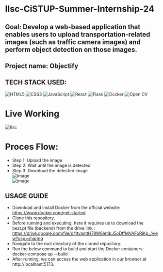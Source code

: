 # IIsc-CiSTUP-Summer-Internship-24
## Goal: Develop a web-based application that enables users to upload transportation-related images (such as traffic camera images) and perform object detection on those images.
## Project name: Objectify
## TECH STACK USED: 

![HTML5](https://img.shields.io/badge/html5-%23E34F26.svg?style=for-the-badge&logo=html5&logoColor=white) 
 ![CSS3](https://img.shields.io/badge/css3-%231572B6.svg?style=for-the-badge&logo=css3&logoColor=white) 	![JavaScript](https://img.shields.io/badge/javascript-%23323330.svg?style=for-the-badge&logo=javascript&logoColor=%23F7DF1E) ![React](https://img.shields.io/badge/react-%2320232a.svg?style=for-the-badge&logo=react&logoColor=%2361DAFA) ![Flask](https://img.shields.io/badge/flask-%23000.svg?style=for-the-badge&logo=flask&logoColor=white) ![Docker](https://img.shields.io/badge/docker-%230db7ed.svg?style=for-the-badge&logo=docker&logoColor=white) ![Open CV](https://img.shields.io/badge/OpenCV-203759?style=for-the-badge&logo=OpenCV&logoColor=EEF37B)
# Live Working
![IIsc ](https://github.com/subash-ghub/IIsc---CiSTUP-Summer-Internship-24/assets/104593776/aa19fdcf-ba52-4ce1-9e45-8a69d817e101)

# Proces Flow:
 * Step 1: Upload the image
 * Step 2: Wait until the image is detected
 * Step 3: Download the detected image  <br>
![image](https://github.com/subash-ghub/IIsc---CiSTUP-Summer-Internship-24/assets/104593776/b3dba639-67a9-4f24-99d3-461154a4338e) <br> ![image](https://github.com/subash-ghub/IIsc---CiSTUP-Summer-Internship-24/assets/104593776/c81284a0-e9f9-41bc-9ca8-3d869d872c81)






 
 



## USAGE GUIDE
- Download and install Docker from the official website: https://www.docker.com/get-started
- Clone this repository.
- Before running and executing, here it requires us to download the best.pt file (backend) from the drive link : https://drive.google.com/file/d/1tvamtH7IIW8IetibJ5oDffMVAFoRiKp_/view?usp=sharing
- Navigate to the root directory of the cloned repository.
- Run the below command to build and start the Docker containers: <br>
  docker-compose up --build
- After running, we can access the web application in our browser at http://localhost:5173.
